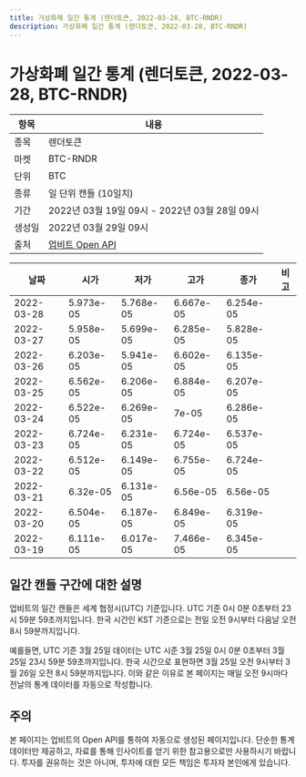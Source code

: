 ```yaml
---
title: 가상화폐 일간 통계 (렌더토큰, 2022-03-28, BTC-RNDR)
description: 가상화폐 일간 통계 (렌더토큰, 2022-03-28, BTC-RNDR)
---
```


가상화폐 일간 통계 (렌더토큰, 2022-03-28, BTC-RNDR)
===

|항목|내용|
|--|--|
|종목|렌더토큰|
|마켓|BTC-RNDR|
|단위|BTC|
|종류|일 단위 캔들 (10일치)|
|기간|2022년 03월 19일 09시 - 2022년 03월 28일 09시|
|생성일|2022년 03월 29일 09시|
|출처|[업비트 Open API](https://docs.upbit.com)|


|날짜|시가|저가|고가|종가|비고|
|--|--|--|--|--|--|
|2022-03-28|5.973e-05|5.768e-05|6.667e-05|6.254e-05|    |
|2022-03-27|5.958e-05|5.699e-05|6.285e-05|5.828e-05|    |
|2022-03-26|6.203e-05|5.941e-05|6.602e-05|6.135e-05|    |
|2022-03-25|6.562e-05|6.206e-05|6.884e-05|6.207e-05|    |
|2022-03-24|6.522e-05|6.269e-05|7e-05|6.286e-05|    |
|2022-03-23|6.724e-05|6.231e-05|6.724e-05|6.537e-05|    |
|2022-03-22|6.512e-05|6.149e-05|6.755e-05|6.724e-05|    |
|2022-03-21|6.32e-05|6.131e-05|6.56e-05|6.56e-05|    |
|2022-03-20|6.504e-05|6.187e-05|6.849e-05|6.319e-05|    |
|2022-03-19|6.111e-05|6.017e-05|7.466e-05|6.345e-05|    |


일간 캔들 구간에 대한 설명
---


업비트의 일간 캔들은 세계 협정시(UTC) 기준입니다. 
UTC 기준 0시 0분 0초부터 23시 59분 59초까지입니다. 
한국 시간인 KST 기준으로는 전일 오전 9시부터 다음날 오전 8시 59분까지입니다. 


예를들면, UTC 기준 3월 25일 데이터는 UTC 시준 3월 25일 0시 0분 0초부터 3월 25일 23시 59분 59초까지입니다. 
한국 시간으로 표현하면 3월 25일 오전 9시부터 3월 26일 오전 8시 59분까지입니다. 
이와 같은 이유로 본 페이지는 매일 오전 9시마다 전날의 통계 데이터를 자동으로 작성합니다. 


주의
---


본 페이지는 업비트의 Open API를 통하여 자동으로 생성된 페이지입니다. 
단순한 통계 데이터만 제공하고, 자료를 통해 인사이트를 얻기 위한 참고용으로만 사용하시기 바랍니다. 
투자를 권유하는 것은 아니며, 투자에 대한 모든 책임은 투자자 본인에게 있습니다. 
